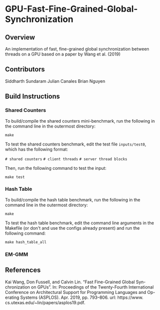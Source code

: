 
# GPU-Fast-Fine-Grained-Global-Synchronization

## Overview
An implementation of fast, fine-grained global synchronization between threads on a GPU based on a paper by Wang et al. (2019)

## Contributors
Siddharth Sundaram
Julian Canales
Brian Nguyen

## Build Instructions
### Shared Counters
To build/compile the shared counters mini-benchmark, run the following in the command line in the outermost directory:

`make`

To test the shared counters benchmark, edit the test file `inputs/test0`, which has the following format:

`# shared counters`
`# client threads`
`# server thread blocks`

Then, run the following command to test the input:

`make test`

### Hash Table
To build/compile the hash table benchmark, run the following in the command line in the outermost directory:

`make`

To test the hash table benchmark, edit the command line arguments in the Makefile (or don't and use the configs already present) and run the following command:

`make hash_table_all`

### EM-GMM

## References
Kai Wang, Don Fussell, and Calvin Lin. “Fast Fine-Grained Global Syn-
chronization on GPUs”. In: Proceedings of the Twenty-Fourth International
Conference on Architectural Support for Programming Languages and Op-
erating Systems (ASPLOS). Apr. 2019, pp. 793–806. url: https://www.
cs.utexas.edu/~lin/papers/asplos19.pdf.